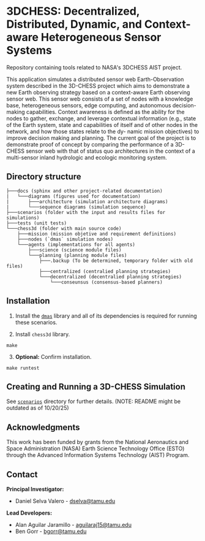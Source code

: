 # 3DCHESS: Decentralized, Distributed, Dynamic, and Context-aware Heterogeneous Sensor Systems

Repository containing tools related to NASA's 3DCHESS AIST project. 

This application simulates a distributed sensor web Earth-Observation system described in the
3D-CHESS project which aims to demonstrate a new Earth
observing strategy based on a context-aware Earth observing
sensor web. This sensor web consists of a set of nodes with a
knowledge base, heterogeneous sensors, edge computing,
and autonomous decision-making capabilities. Context
awareness is defined as the ability for the nodes to gather,
exchange, and leverage contextual information (e.g., state of
the Earth system, state and capabilities of itself and of other
nodes in the network, and how those states relate to the dy-
namic mission objectives) to improve decision making and
planning. The current goal of the project is to demonstrate
proof of concept by comparing the performance of a 3D-
CHESS sensor web with that of status quo architectures in
the context of a multi-sensor inland hydrologic and ecologic
monitoring system.

## Directory structure
```
├───docs (sphinx and other project-related documentation)
|   └───diagrams (figures used for documentation)
|       ├───architecture (simulation architecture diagrams)
|       └───sequence diagrams (simulation sequence)
├───scenarios (folder with the input and results files for simulations)
├───tests (unit tests)
└───chess3d (folder with main source code)
    ├───mission (mission objetive and requirement definitions)
    ├───nodes (`dmas` simulation nodes)
    └───agents (implementations for all agents)
        ├───science (science module files)
        └───planning (planning module files)
            ├───.backup (To be determined, temporary folder with old files)
            ├───centralized (centralied planning strategies)
            └───decentralized (decentralied planning strategies)
                └───conseunsus (consensus-based planners)
```


## Installation
1. Install the [`dmas`](https://github.com/seakers/DMASpy) library and all of its dependencies is required for running these scenarios.

2. Install `chess3d` library.
```
make 
```

3. **Optional:** Confirm installation.
```
make runtest
```

## Creating and Running a 3D-CHESS Simulation
See [`scenarios`](./scenarios/README.md) directory for further details. (NOTE: README might be outdated as of 10/20/25)

## Acknowledgments
This work has been funded by grants from the National Aeronautics and Space Administration (NASA) Earth Science Technology Office (ESTO) through the Advanced Information Systems Technology (AIST) Program.

## Contact 
**Principal Investigator:** 
- Daniel Selva Valero - <dselva@tamu.edu>

**Lead Developers:** 
- Alan Aguilar Jaramillo - <aguilaraj15@tamu.edu>
- Ben Gorr - <bgorr@tamu.edu>
